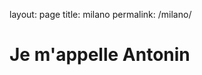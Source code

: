 layout: page
title: milano
permalink: /milano/

<!DOCTYPE html>
<html lang="fr">
<head>
  <meta charset="UTF-8">
  <title>Présentation</title>
</head>
<body>
  <h1>Je m'appelle Antonin</h1>
</body>
</html>
